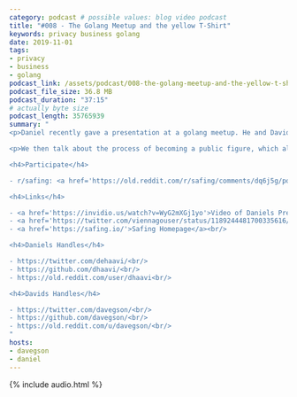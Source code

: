 ```yaml
---
category: podcast # possible values: blog video podcast
title: "#008 - The Golang Meetup and the yellow T-Shirt"
keywords: privacy business golang
date: 2019-11-01
tags:
- privacy
- business
- golang
podcast_link: /assets/podcast/008-the-golang-meetup-and-the-yellow-t-shirt.mp3
podcast_file_size: 36.8 MB
podcast_duration: "37:15"
# actually byte size
podcast_length: 35765939
summary: "
<p>Daniel recently gave a presentation at a golang meetup. He and David talk about what Go is and why we use Go to develop our products. Can Go phone home to Google? And why, WHY was Daniel wearing a yellow t-shirt? :P</p>

<p>We then talk about the process of becoming a public figure, which all us founders are currently going through. Daniel already got <a href='https://twitter.com/dehaavi/'>a new slick profile pic for Twitter</a>. And is <a href='https://twitter.com/davegson/'>Davids pic</a> in need of an upgrade too? Let us know ;) Thanks for listening!</p>

<h4>Participate</h4>

- r/safing: <a href='https://old.reddit.com/r/safing/comments/dq6j5g/podcast_008_the_golang_meetup_and_the_yellow/'>this episodes reddit thread</a><br/>

<h4>Links</h4>

- <a href='https://invidio.us/watch?v=WyG2mXGj1yo'>Video of Daniels Presentation</a><br/>
- <a href='https://twitter.com/viennagouser/status/1189244481700335616/photo/1'>Picture of him in the Yellow T-Shirt ;)</a><br/>
- <a href='https://safing.io/'>Safing Homepage</a><br/>

<h4>Daniels Handles</h4>

- https://twitter.com/dehaavi/<br/>
- https://github.com/dhaavi/<br/>
- https://old.reddit.com/user/dhaavi<br/>

<h4>Davids Handles</h4>

- https://twitter.com/davegson/<br/>
- https://github.com/davegson/<br/>
- https://old.reddit.com/u/davegson/<br/>
"
hosts:
- davegson
- daniel
---
```


{% include audio.html %}
